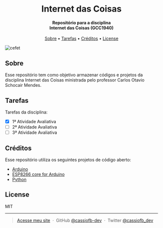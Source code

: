 <h1 align="center">
  Internet das Coisas
</h1>

<h4 align="center">
  Repositório para a disciplina<br>
  Internet das Coisas (GCC1940)
</h4>

<p align="center">
  <a href="#sobre">Sobre</a> •
  <a href="#tarefas">Tarefas</a> •
  <a href="#créditos">Créditos</a> •
  <a href="#license">License</a>
</p>

![cefet](https://i.imgur.com/K0E5iFC.jpg)

## Sobre

Esse repositório tem como objetivo armazenar códigos e projetos da disciplina
Internet das Coisas ministrada pelo professor Carlos Otavio Schocair Mendes.

## Tarefas

Tarefas da disciplina:

- [x] 1ª Atividade Avaliativa
- [ ] 2ª Atividade Avaliativa
- [ ] 3ª Atividade Avaliativa

## Créditos

Esse repositório utiliza os seguintes projetos de código aberto:

- [Arduino](https://github.com/arduino/Arduino)
- [ESP8266 core for Arduino](https://github.com/esp8266/Arduino)
- [Python](https://www.python.org/)

## License

MIT

---

> [Acesse meu site](https://cassiofernando.netlify.app/) &nbsp;&middot;&nbsp;
> GitHub [@cassiofb-dev](https://github.com/cassiofb-dev) &nbsp;&middot;&nbsp;
> Twitter [@cassiofb_dev](https://twitter.com/cassiofb_dev)
